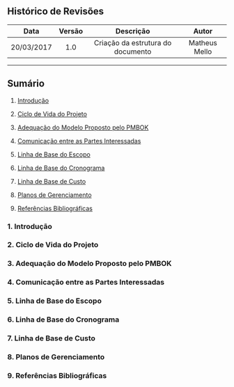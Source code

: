 ## Histórico de Revisões

| Data | Versão | Descrição | Autor |
|:----:|:------:|:---------:|:-----:|
|20/03/2017|1.0|Criação da estrutura do documento|Matheus Mello|

***

## Sumário

1. [Introdução](#1-introdução)

2. [Ciclo de Vida do Projeto](#2-ciclo-de-vida-do-projeto)

3. [Adequação do Modelo Proposto pelo PMBOK](#3-adequação-do-modelo-proposto-pelo-pmbok)

4. [Comunicação entre as Partes Interessadas](#4-comunicação-entre-as-partes-interessadas)

5. [Linha de Base do Escopo](#5-linha-de-base-do-escopo)

6. [Linha de Base do Cronograma](#6-linha-de-base-do-cronograma)

7. [Linha de Base de Custo](#7-linha-de-base-de-custo)

8. [Planos de Gerenciamento](#8-planos-de-gerenciamento)

9. [Referências Bibliográficas](#9referências-bibliográficas)




### 1. Introdução

### 2. Ciclo de Vida do Projeto

### 3. Adequação do Modelo Proposto pelo PMBOK

### 4. Comunicação entre as Partes Interessadas

### 5. Linha de Base do Escopo

### 6. Linha de Base do Cronograma

### 7. Linha de Base de Custo

### 8. Planos de Gerenciamento

### 9. Referências Bibliográficas